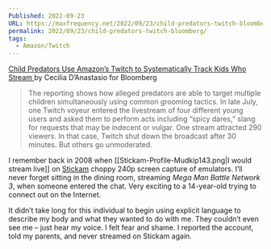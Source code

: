 ```yaml
---
Published: 2022-09-23
URL: https://maxfrequency.net/2022/09/23/child-predators-twitch-bloomberg/
permalink: 2022/09/23/child-predators-twitch-bloomberg/
tags:
  - Amazon/Twitch
---
```

[Child Predators Use Amazon’s Twitch to Systematically Track Kids Who Stream ](https://www.bloomberg.com/graphics/2022-twitch-problem-with-child-predators/?leadSource=uverify%20wall)by Cecilia D’Anastasio for Bloomberg

> The reporting shows how alleged predators are able to target multiple children simultaneously using common grooming tactics. In late July, one Twitch voyeur entered the livestream of four different young users and asked them to perform acts including “spicy dares,” slang for requests that may be indecent or vulgar. One stream attracted 290 viewers. In that case, Twitch shut down the broadcast after 30 minutes. But others go unmoderated.

I remember back in 2008 when [[Stickam-Profile-Mudkip143.png|I would stream live]] on [Stickam](https://en.wikipedia.org/wiki/Stickam) choppy 240p screen capture of emulators. I’ll never forget sitting in the dining room, streaming *Mega Man Battle Network 3*, when someone entered the chat. Very exciting to a 14-year-old trying to connect out on the Internet.

It didn’t take long for this individual to begin using explicit language to describe my body and what they wanted to do with me. They couldn’t even see me – just hear my voice. I felt fear and shame. I reported the account, told my parents, and never streamed on Stickam again.